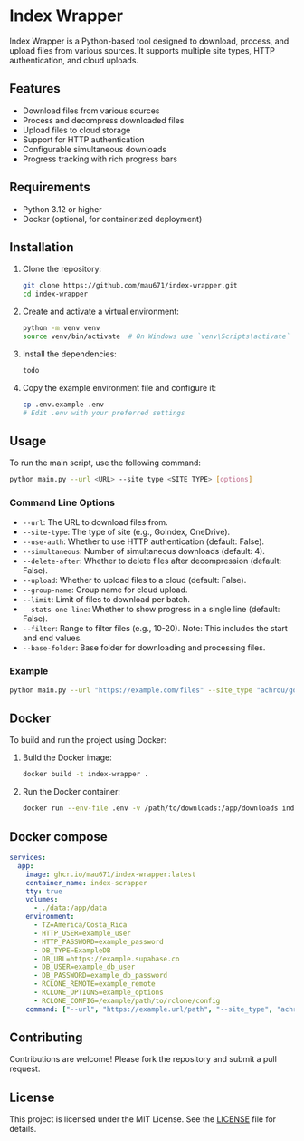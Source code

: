 # Index Wrapper

Index Wrapper is a Python-based tool designed to download, process, and upload files from various sources. It supports multiple site types, HTTP authentication, and cloud uploads.

## Features

- Download files from various sources
- Process and decompress downloaded files
- Upload files to cloud storage
- Support for HTTP authentication
- Configurable simultaneous downloads
- Progress tracking with rich progress bars

## Requirements

- Python 3.12 or higher
- Docker (optional, for containerized deployment)

## Installation

1. Clone the repository:
    ```sh
    git clone https://github.com/mau671/index-wrapper.git
    cd index-wrapper
    ```

2. Create and activate a virtual environment:
    ```sh
    python -m venv venv
    source venv/bin/activate  # On Windows use `venv\Scripts\activate`
    ```

3. Install the dependencies:
    ```sh
    todo
    ```

4. Copy the example environment file and configure it:
    ```sh
    cp .env.example .env
    # Edit .env with your preferred settings
    ```

## Usage

To run the main script, use the following command:
```sh
python main.py --url <URL> --site_type <SITE_TYPE> [options]
```

### Command Line Options

- `--url`: The URL to download files from.
- `--site-type`: The type of site (e.g., GoIndex, OneDrive).
- `--use-auth`: Whether to use HTTP authentication (default: False).
- `--simultaneous`: Number of simultaneous downloads (default: 4).
- `--delete-after`: Whether to delete files after decompression (default: False).
- `--upload`: Whether to upload files to a cloud (default: False).
- `--group-name`: Group name for cloud upload.
- `--limit`: Limit of files to download per batch.
- `--stats-one-line`: Whether to show progress in a single line (default: False).
- `--filter`: Range to filter files (e.g., 10-20). Note: This includes the start and end values.
- `--base-folder`: Base folder for downloading and processing files.

### Example

```sh
python main.py --url "https://example.com/files" --site_type "achrou/goindex" --use_auth --simultaneous 5 --delete_after --upload --group_name "MyGroup" --limit 10 --stats_one_line --last 5 --base_folder "/downloads"
```

## Docker

To build and run the project using Docker:

1. Build the Docker image:
    ```sh
    docker build -t index-wrapper .
    ```

2. Run the Docker container:
    ```sh
    docker run --env-file .env -v /path/to/downloads:/app/downloads index-wrapper
    ```

## Docker compose
```yml
services:
  app:
    image: ghcr.io/mau671/index-wrapper:latest
    container_name: index-scrapper
    tty: true
    volumes:
      - ./data:/app/data
    environment:
      - TZ=America/Costa_Rica
      - HTTP_USER=example_user
      - HTTP_PASSWORD=example_password
      - DB_TYPE=ExampleDB
      - DB_URL=https://example.supabase.co
      - DB_USER=example_db_user
      - DB_PASSWORD=example_db_password
      - RCLONE_REMOTE=example_remote
      - RCLONE_OPTIONS=example_options
      - RCLONE_CONFIG=/example/path/to/rclone/config
    command: ["--url", "https://example.url/path", "--site_type", "achrou/goindex", "--simultaneous", "3", "--filter", "10-20", "--stats-one-line", "--use-auth", "--group-name", "ExampleGroup", "--base-folder", "/app/data", "--delete-after"]
```

## Contributing

Contributions are welcome! Please fork the repository and submit a pull request.

## License

This project is licensed under the MIT License. See the [LICENSE](./LICENSE) file for details.
